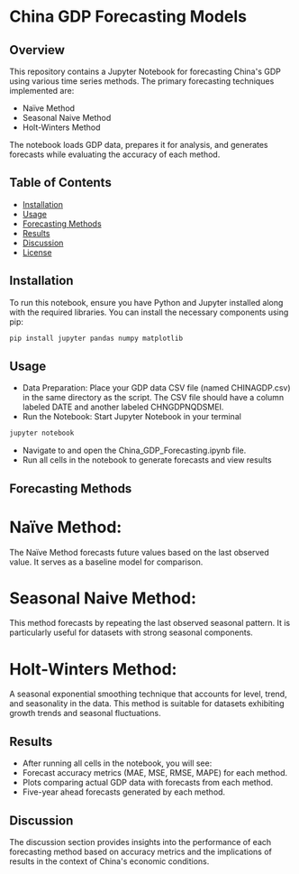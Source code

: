 # China GDP Forecasting Models

## Overview

This repository contains a Jupyter Notebook for forecasting China's GDP using various time series methods. The primary forecasting techniques implemented are:

- Naïve Method
- Seasonal Naive Method
- Holt-Winters Method

The notebook loads GDP data, prepares it for analysis, and generates forecasts while evaluating the accuracy of each method.

## Table of Contents

- [Installation](#installation)
- [Usage](#usage)
- [Forecasting Methods](#forecasting-methods)
- [Results](#results)
- [Discussion](#discussion)
- [License](#license)

## Installation

To run this notebook, ensure you have Python and Jupyter installed along with the required libraries. You can install the necessary components using pip:

```bash
pip install jupyter pandas numpy matplotlib
```
## Usage

- Data Preparation: Place your GDP data CSV file (named CHINAGDP.csv) in the same directory as the script. The CSV file should have a column labeled DATE and another labeled CHNGDPNQDSMEI.
- Run the Notebook: Start Jupyter Notebook in your terminal
```bash
jupyter notebook
```
- Navigate to and open the China_GDP_Forecasting.ipynb file.
- Run all cells in the notebook to generate forecasts and view results

## Forecasting Methods

# Naïve Method:
The Naïve Method forecasts future values based on the last observed value. It serves as a baseline model for comparison.

# Seasonal Naive Method:
This method forecasts by repeating the last observed seasonal pattern. It is particularly useful for datasets with strong seasonal components.

# Holt-Winters Method:
A seasonal exponential smoothing technique that accounts for level, trend, and seasonality in the data. This method is suitable for datasets exhibiting growth trends and seasonal fluctuations.


## Results

- After running all cells in the notebook, you will see:
- Forecast accuracy metrics (MAE, MSE, RMSE, MAPE) for each method.
- Plots comparing actual GDP data with forecasts from each method.
- Five-year ahead forecasts generated by each method.
  
## Discussion 

The discussion section provides insights into the performance of each forecasting method based on accuracy metrics and the implications of results in the context of China's economic conditions.
